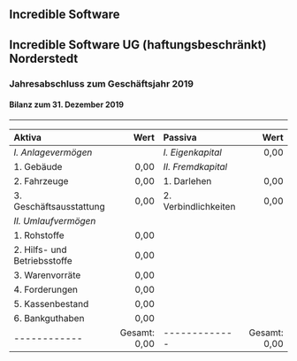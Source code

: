 ## Incredible Software ##
Incredible Software UG (haftungsbeschränkt)  
Norderstedt  
---
### Jahresabschluss zum Geschäftsjahr 2019
#### Bilanz zum 31. Dezember 2019
---

|**Aktiva**|Wert|**Passiva**|Wert|
|:------------|-------------:|:-------------|-------------:|
|*I. Anlagevermögen*||*I. Eigenkapital*|0,00|
|       1. Gebäude|0,00|*II. Fremdkapital*||
|       2. Fahrzeuge|0,00|     1. Darlehen|0,00|
|       3. Geschäftsausstattung|0,00|      2. Verbindlichkeiten|0,00|
|*II. Umlaufvermögen*||||
|   1. Rohstoffe|0,00|||
|   2. Hilfs- und Betriebsstoffe|0,00|||
|   3. Warenvorräte|0,00|||
|   4. Forderungen|0,00|||
|   5. Kassenbestand|0,00|||
|   6. Bankguthaben|0,00|||
|------------|Gesamt: 0,00|-------------|Gesamt: 0,00|